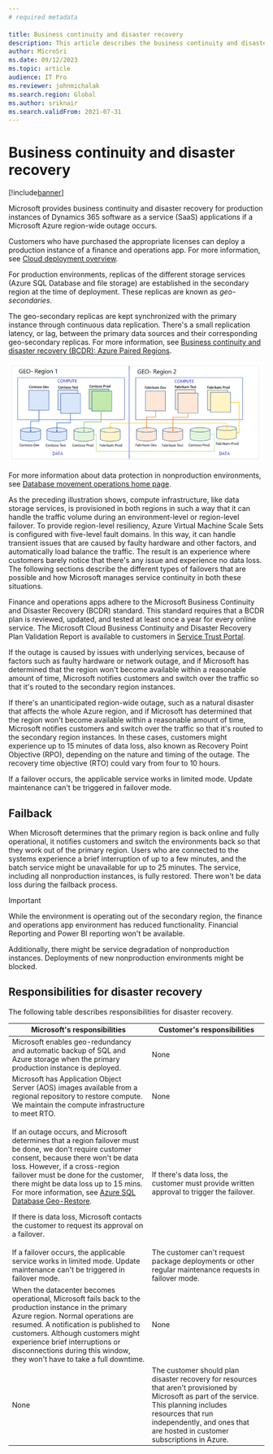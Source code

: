 ```yaml
---
# required metadata

title: Business continuity and disaster recovery
description: This article describes the business continuity and disaster recovery that Microsoft provides for production instances of Microsoft Dynamics 365 SaaS applications if an Azure region-wide outage occurs.
author: MicroSri
ms.date: 09/12/2023
ms.topic: article
audience: IT Pro
ms.reviewer: johnmichalak
ms.search.region: Global
ms.author: sriknair
ms.search.validFrom: 2021-07-31
---
```


# Business continuity and disaster recovery

[!include[banner](../includes/banner.md)]

Microsoft provides business continuity and disaster recovery for production instances of Dynamics 365 software as a service (SaaS) applications if a Microsoft Azure region-wide outage occurs.

Customers who have purchased the appropriate licenses can deploy a production instance of a finance and operations app. For more information, see [Cloud deployment overview](../deployment/cloud-deployment-overview.md).

For production environments, replicas of the different storage services (Azure SQL Database and file storage) are established in the secondary region at the time of deployment. These replicas are known as *geo-secondaries*.

The geo-secondary replicas are kept synchronized with the primary instance through continuous data replication. There's a small replication latency, or lag, between the primary data sources and their corresponding geo-secondary replicas. For more information, see [Business continuity and disaster recovery (BCDR): Azure Paired Regions](/azure/best-practices-availability-paired-regions).

![Geo-secondaries](media/geo-secondary-replicas.png)

For more information about data protection in nonproduction environments, see [Database movement operations home page](../database/dbmovement-operations.md).

As the preceding illustration shows, compute infrastructure, like data storage services, is provisioned in both regions in such a way that it can handle the traffic volume during an environment-level or region-level failover. To provide region-level resiliency, Azure Virtual Machine Scale Sets is configured with five-level fault domains. In this way, it can handle transient issues that are caused by faulty hardware and other factors, and automatically load balance the traffic. The result is an experience where customers barely notice that there's any issue and experience no data loss. The following sections describe the different types of failovers that are possible and how Microsoft manages service continuity in both these situations.

Finance and operations apps adhere to the Microsoft Business Continuity and Disaster Recovery (BCDR) standard. This standard requires that a BCDR plan is reviewed, updated, and tested at least once a year for every online service. The Microsoft Cloud Business Continuity and Disaster Recovery Plan Validation Report is available to customers in [Service Trust Portal](https://servicetrust.microsoft.com/).

If the outage is caused by issues with underlying services, because of factors such as faulty hardware or network outage, and if Microsoft has determined that the region won't become available within a reasonable amount of time, Microsoft notifies customers and switch over the traffic so that it's routed to the secondary region instances.

If there's an unanticipated region-wide outage, such as a natural disaster that affects the whole Azure region, and if Microsoft has determined that the region won't become available within a reasonable amount of time, Microsoft notifies customers and switch over the traffic so that it's routed to the secondary region instances. In these cases, customers might experience up to 15 minutes of data loss, also known as Recovery Point Objective (RPO), depending on the nature and timing of the outage. The recovery time objective (RTO) could vary from four to 10 hours.

If a failover occurs, the applicable service works in limited mode. Update maintenance can't be triggered in failover mode.

## Failback 

When Microsoft determines that the primary region is back online and fully operational, it notifies customers and switch the environments back so that they work out of the primary region. Users who are connected to the systems experience a brief interruption of up to a few minutes, and the batch service might be unavailable for up to 25 minutes. The service, including all nonproduction instances, is fully restored. There won't be data loss during the failback process.

> [!IMPORTANT]
> While the environment is operating out of the secondary region, the finance and operations app environment has reduced functionality. Financial Reporting and Power BI reporting won't be available. 
>
> Additionally, there might be service degradation of nonproduction instances. Deployments of new nonproduction environments might be blocked.

## Responsibilities for disaster recovery 

The following table describes responsibilities for disaster recovery.

| Microsoft's responsibilities | Customer's responsibilities |
|------|------|
| Microsoft enables geo-redundancy and automatic backup of SQL and Azure storage when the primary production instance is deployed. | None |
| Microsoft has Application Object Server (AOS) images available from a regional repository to restore compute. We maintain the compute infrastructure to meet RTO. | None |
| <p>If an outage occurs, and Microsoft determines that a region failover must be done, we don't require customer consent, because there won't be data loss. However, if a cross-region failover must be done for the customer, there might be data loss up to 15 mins. For more information, see [Azure SQL Database Geo-Restore](https://azure.microsoft.com/blog/azure-sql-database-geo-restore/).</p><p>If there is data loss, Microsoft contacts the customer to request its approval on a failover.</p> | If there's data loss, the customer must provide written approval to trigger the failover. |
| If a failover occurs, the applicable service works in limited mode. Update maintenance can't be triggered in failover mode. | The customer can't request package deployments or other regular maintenance requests in failover mode. |
| When the datacenter becomes operational, Microsoft fails back to the production instance in the primary Azure region. Normal operations are resumed. A notification is published to customers. Although customers might experience brief interruptions or disconnections during this window, they won't have to take a full downtime. | None |
| None | The customer should plan disaster recovery for resources that aren't provisioned by Microsoft as part of the service. This planning includes resources that run independently, and ones that are hosted in customer subscriptions in Azure. |

